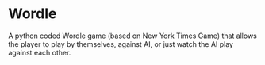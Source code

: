 # Wordle
A python coded Wordle game (based on New York Times Game) that allows the player to play by themselves, against AI, or just watch the AI play against each other. 
